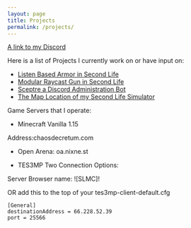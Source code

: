```yaml
---
layout: page
title: Projects
permalink: /projects/
---
```

[A link to my Discord](https://discord.gg/RPgbjJs)

Here is a list of Projects I currently work on or have input on:

+ [Listen Based Armor in Second Life](https://github.com/Krutchen/SLMCLBA)
+ [Modular Raycast Gun in Second Life](https://github.com/Volhund/MRCG)
+ [Sceptre a Discord Administration Bot](https://github.com/nixnest/scepter)
+ [The Map Location of my Second Life Simulator](http://maps.secondlife.com/secondlife/Milopolis/201/16/3153)

Game Servers that I operate:

+ Minecraft Vanilla 1.15

Address:chaosdecretum.com

+ Open Arena: oa.nixne.st

+ TES3MP Two Connection Options:

Server Browser name: ![SLMC]!

OR add this to the top of your tes3mp-client-default.cfg

```
[General]
destinationAddress = 66.228.52.39
port = 25566
```
